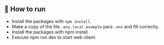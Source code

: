 ## 🚀 How to run

- Install the packages with `npm install`.
- Make a copy of the file `.env.local.example` para `.env` and fill correctly.
- Install the packages with npm install.
- Execute npm run dev to start web client.